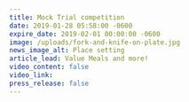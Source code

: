 ```yaml
---
title: Mock Trial competition
date: 2019-01-28 05:58:00 -0600
expire_date: 2019-02-01 00:00:00 -0600
image: /uploads/fork-and-knife-on-plate.jpg
news_image_alt: Place setting
article_lead: Value Meals and more!
video_content: false
video_link:
press_release: false
---
```

